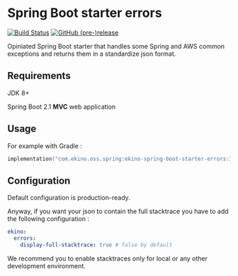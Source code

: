# Spring Boot starter errors

[![Build Status](https://travis-ci.org/ekino/spring-boot-starter-errors.svg?branch=master)](https://travis-ci.org/ekino/spring-boot-starter-errors)
[![GitHub (pre-)release](https://img.shields.io/github/release/ekino/spring-boot-starter-errors/all.svg)](https://github.com/ekino/spring-boot-starter-errors/releases)

Opiniated Spring Boot starter that handles some Spring and AWS common exceptions and returns them in a standardize json format.

## Requirements

JDK 8+

Spring Boot 2.1 **MVC** web application

## Usage

For example with Gradle :

```kotlin
implementation("com.ekino.oss.spring:ekino-spring-boot-starter-errors:1.0.0")
```

## Configuration

Default configuration is production-ready.

Anyway, if you want your json to contain the full stacktrace you have to add the following configuration :

```yaml
ekino:
  errors:
    display-full-stacktrace: true # false by default
```

We recommend you to enable stacktraces only for local or any other development environment.
